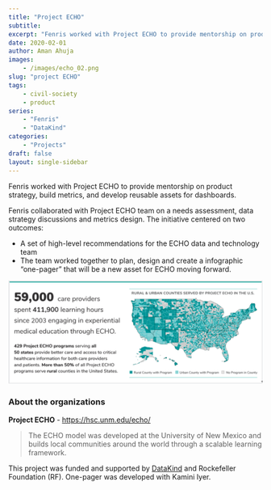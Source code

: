 ```yaml
---
title: "Project ECHO"
subtitle:
excerpt: "Fenris worked with Project ECHO to provide mentorship on product strategy, build metrics, and develop reusable assets for dashboards."
date: 2020-02-01
author: Aman Ahuja
images: 
    - /images/echo_02.png
slug: "project ECHO"
tags:
    - civil-society
    - product
series:
    - "Fenris"
    - "DataKind"
categories: 
    - "Projects"
draft: false
layout: single-sidebar
---
```


Fenris worked with Project ECHO to provide mentorship on product strategy, build metrics, and develop reusable assets for dashboards. 

Fenris collaborated with Project ECHO team on a needs assessment, data strategy discussions and metrics design. The initiative centered on two outcomes:  
* A set of high-level recommendations for the ECHO data and technology team
* The team worked together to plan, design and create a infographic “one-pager” that will be a new asset for ECHO moving forward.

![US Counties map](/images/echo_02.png)

### About the organizations

**Project ECHO** - https://hsc.unm.edu/echo/
> The ECHO model was developed at the University of New Mexico and builds local communities around the world through a scalable learning framework.

This project was funded and supported by [DataKind](http://www.datakind.org) and Rockefeller Foundation (RF). One-pager was developed with Kamini Iyer.
